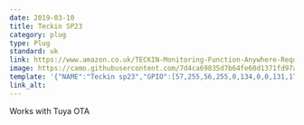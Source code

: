 ```yaml
---
date: 2019-03-10
title: Teckin SP23
category: plug
type: Plug
standard: uk
link: https://www.amazon.co.uk/TECKIN-Monitoring-Function-Anywhere-Required/dp/B07D7BH6N8
image: https://camo.githubusercontent.com/7d4ca69835d7b64fe60d1371fd97a5f36794a57e/68747470733a2f2f692e706f7374696d672e63632f30327852645748332f5445434b494e2d343139632d5271302d5536782d4c2d534c313030312e6a7067
template: '{"NAME":"Teckin sp23","GPIO":[57,255,56,255,0,134,0,0,131,17,132,21,0],"FLAG":0,"BASE":45}' 
link_alt: 
---
```



Works with Tuya OTA





